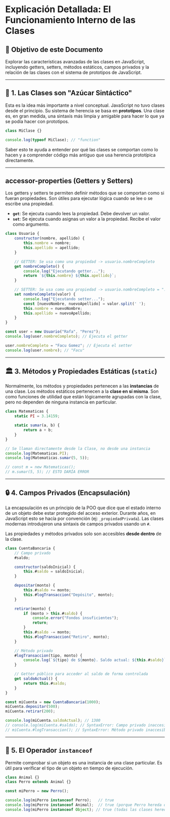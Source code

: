 # Explicación Detallada: El Funcionamiento Interno de las Clases

## 🎯 Objetivo de este Documento

Explorar las características avanzadas de las clases en JavaScript, incluyendo getters, setters, métodos estáticos, campos privados y la relación de las clases con el sistema de prototipos de JavaScript.

---

## 🍬 1. Las Clases son "Azúcar Sintáctico"

Esta es la idea más importante a nivel conceptual. JavaScript no tuvo clases desde el principio. Su sistema de herencia se basa en **prototipos**. Una clase es, en gran medida, una sintaxis más limpia y amigable para hacer lo que ya se podía hacer con prototipos.

```javascript
class MiClase {}

console.log(typeof MiClase); // "function"
```

Saber esto te ayuda a entender por qué las clases se comportan como lo hacen y a comprender código más antiguo que usa herencia prototípica directamente.

---

## accessor-properties (Getters y Setters)

Los getters y setters te permiten definir métodos que se comportan como si fueran propiedades. Son útiles para ejecutar lógica cuando se lee o se escribe una propiedad.

- **`get`**: Se ejecuta cuando lees la propiedad. Debe devolver un valor.
- **`set`**: Se ejecuta cuando asignas un valor a la propiedad. Recibe el valor como argumento.

```javascript
class Usuario {
    constructor(nombre, apellido) {
        this.nombre = nombre;
        this.apellido = apellido;
    }

    // GETTER: Se usa como una propiedad -> usuario.nombreCompleto
    get nombreCompleto() {
        console.log("Ejecutando getter...");
        return `${this.nombre} ${this.apellido}`;
    }

    // SETTER: Se usa como una propiedad -> usuario.nombreCompleto = "..."
    set nombreCompleto(valor) {
        console.log("Ejecutando setter...");
        const [nuevoNombre, nuevoApellido] = valor.split(' ');
        this.nombre = nuevoNombre;
        this.apellido = nuevoApellido;
    }
}

const user = new Usuario("Rafa", "Perez");
console.log(user.nombreCompleto); // Ejecuta el getter

user.nombreCompleto = "Facu Gomez"; // Ejecuta el setter
console.log(user.nombre); // "Facu"
```

---

## 🏛️ 3. Métodos y Propiedades Estáticas (`static`)

Normalmente, los métodos y propiedades pertenecen a las **instancias** de una clase. Los métodos estáticos pertenecen a la **clase en sí misma**. Son como funciones de utilidad que están lógicamente agrupadas con la clase, pero no dependen de ninguna instancia en particular.

```javascript
class Matematicas {
    static PI = 3.14159;

    static sumar(a, b) {
        return a + b;
    }
}

// Se llaman directamente desde la Clase, no desde una instancia
console.log(Matematicas.PI);
console.log(Matematicas.sumar(5, 5));

// const m = new Matematicas();
// m.sumar(5, 5); // ESTO DARÍA ERROR
```

---

## 🔒 4. Campos Privados (Encapsulación)

La encapsulación es un principio de la POO que dice que el estado interno de un objeto debe estar protegido del acceso exterior. Durante años, en JavaScript esto se hacía por convención (ej: `_propiedadPrivada`). Las clases modernas introdujeron una sintaxis de campos privados usando un `#`.

Las propiedades y métodos privados solo son accesibles **desde dentro** de la clase.

```javascript
class CuentaBancaria {
    // Campo privado
    #saldo;

    constructor(saldoInicial) {
        this.#saldo = saldoInicial;
    }

    depositar(monto) {
        this.#saldo += monto;
        this.#logTransaccion("Depósito", monto);
    }

    retirar(monto) {
        if (monto > this.#saldo) {
            console.error("Fondos insuficientes");
            return;
        }
        this.#saldo -= monto;
        this.#logTransaccion("Retiro", monto);
    }

    // Método privado
    #logTransaccion(tipo, monto) {
        console.log(`${tipo} de ${monto}. Saldo actual: ${this.#saldo}`);
    }

    // Getter público para acceder al saldo de forma controlada
    get saldoActual() {
        return this.#saldo;
    }
}

const miCuenta = new CuentaBancaria(1000);
miCuenta.depositar(500);
miCuenta.retirar(200);

console.log(miCuenta.saldoActual); // 1300
// console.log(miCuenta.#saldo); // SyntaxError: Campo privado inaccesible
// miCuenta.#logTransaccion(); // SyntaxError: Método privado inaccesible
```

---

## 🧐 5. El Operador `instanceof`

Permite comprobar si un objeto es una instancia de una clase particular. Es útil para verificar el tipo de un objeto en tiempo de ejecución.

```javascript
class Animal {}
class Perro extends Animal {}

const miPerro = new Perro();

console.log(miPerro instanceof Perro);   // true
console.log(miPerro instanceof Animal);  // true (porque Perro hereda de Animal)
console.log(miPerro instanceof Object); // true (todas las clases heredan de Object)
```
